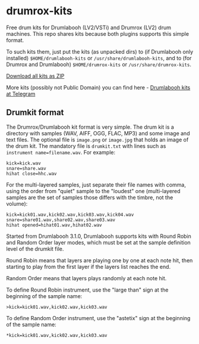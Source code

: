 # drumrox-kits
Free drum kits for Drumlabooh (LV2/VSTi) and Drumrox (LV2) drum machines. This repo shares kits because both plugins supports this simple format.

To such kits them, just put the kits (as unpacked dirs) to (if Drumlabooh only installed) ```$HOME/drumlabooh-kits``` or ```/usr/share/drumlabooh-kits```, and to (for Drumrox and Drumlabooh) ```$HOME/drumrox-kits``` or ```/usr/share/drumrox-kits```.

[Download all kits as ZIP](https://github.com/psemiletov/drum_sklad/archive/refs/heads/main.zip)

More kits (possibly not Public Domain) you can find here - [Drumlabooh kits at Telegram](https://t.me/drum_sklad)


## Drumkit format

The Drumrox/Drumlabooh kit format is very simple. The drum kit is a directory with samples (WAV, AIFF, OGG, FLAC, MP3) and some image and text files. The optional file is ```image.png``` or ```image.jpg``` that holds an image of the drum kit. The mandatory file is ```drumkit.txt``` with lines such as ```instrument name=filename.wav```. For example:

```
kick=kick.wav
snare=share.wav
hihat close=hhc.wav
```

For the multi-layered samples, just separate their file names with comma, using the order from "quiet" sample to the "loudest" one (multi-layered samples are the set of samples those differs with the timbre, not the volume):


```
kick=kick01.wav,kick02.wav,kick03.wav,kick04.wav
snare=share01.wav,share02.wav,share03.wav
hihat opened=hihat01.wav,hihat02.wav
```

Started from Drumlabooh 3.1.0, Drumlabooh supports kits with Round Robin and Random Order layer modes, which must be set at the sample definition level of the drumkit file.

Round Robin means that layers are playing one by one at each note hit, then starting to play from the first layer if the layers list reaches the end.

Random Order means that layers plays randomly at each note hit.

To define Round Robin instrument, use the "large than" sign at the beginning of the sample name:

```
>kick=kick01.wav,kick02.wav,kick03.wav
```

To define Random Order instrument, use the "astetix" sign at the beginning of the sample name:

```
*kick=kick01.wav,kick02.wav,kick03.wav
```
